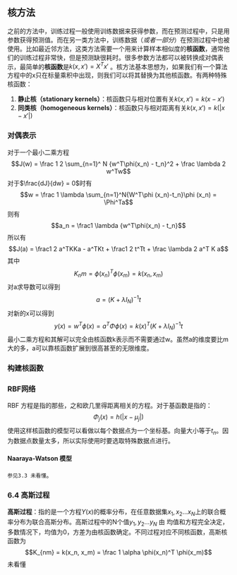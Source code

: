 

## 核方法
之前的方法中，训练过程一般使用训练数据来获得参数，而在预测过程中，只是用参数获得预测值。而在另一类方法中，训练数据（*或者一部分*）在预测过程中也被使用。比如最近邻方法，这类方法需要一个用来计算样本相似度的**核函数**，通常他们的训练过程非常快，但是预测缺很耗时。很多参数方法都可以被转换成对偶表示，最简单的**核函数**是$k(x, x') = X^Tx'$ 。核方法基本思想为，如果我们有一个算法方程中的x只在标量乘积中出现，则我们可以将其替换为其他核函数。有两种特殊核函数：
1. **静止核（stationary kernels）**：核函数只与相对位置有关$k(x, x') = k(x - x')$
2. **同类核（homogeneous kernels）**：核函数只与相对距离有关$k(x, x') = k(|x - x'|)$

### 对偶表示
对于一个最小二乘方程$$J(w) = \frac 1 2 \sum_{n=1}^ N {w^T\phi(x_n) - t_n}^2 + \frac \lambda 2 w^Tw$$
对于$\frac{dJ}{dw} = 0$时有 $$w = \frac 1 \lambda \sum_{n=1}^N{W^T\phi (x_n)-t_n}\phi (x_n) = \Phi^Ta$$
则有$$a_n = \frac1 \lambda {w^T\phi(x_n) - t_n}$$
所以有$$J(a) = \frac1 2 a^TKKa - a^TKt + \frac1 2 t^Tt + \frac \lambda 2 a^T K a$$其中$$K_nm = \phi(x_n)^T\phi(x_m) = k(x_n, x_m)$$
对a求导数可以得到$$a = (K + \lambda I_N)^{-1}t$$
对新的x可以得到$$y(x) = w^T\phi(x) = a^T\Phi\phi(x) = k(x)^T(K+\lambda I_N)^{-1}t$$
最小二乘方程和其解可以完全由核函数k表示而不需要通过w。虽然a的维度要比m大的多，a可以靠核函数扩展到很高甚至的无限维度。

### 构建核函数

### RBF网络
RBF 方程是指的那些，之和欧几里得距离相关的方程。对于基函数是指的：
$$\Phi_j(x) = h(|x - \mu_j|)$$
使用这样核函数的模型可以看做以每个数据点为一个坐标基。向量大小等于$t_n$。因为数据点数量太多，所以实际使用时要选取特殊数据点进行。

#### Naaraya-Watson 模型

`参见3.3 未看懂`。

### 6.4 高斯过程
**高斯过程**：指的是一个方程$Y(x)$的概率分布，在任意数据集$x_1, x_2 ... x_N$上的联合概率分布为联合高斯分布。高斯过程中的N个值$y_1, y_2 ... y_N$ 由 均值和方程完全决定，多数情况下，均值为0，方差为由核函数确定。不同过程对应不同核函数，高斯核函数为$$K_{nm} = k(x_n, x_m) = \frac 1 \alpha \phi(x_n)^T \phi(x_m)$$
未看懂
